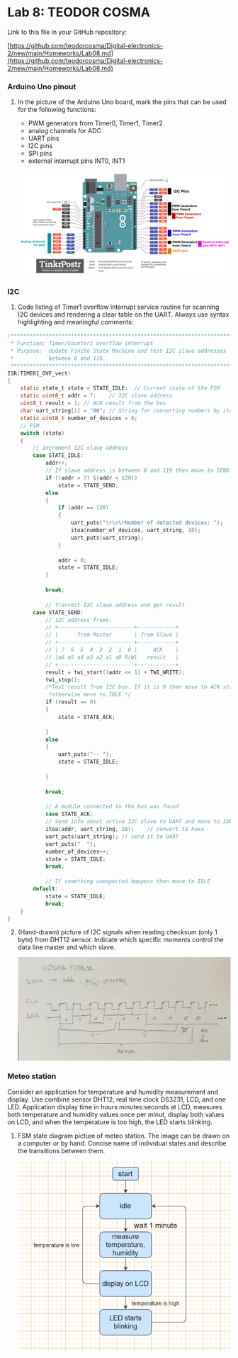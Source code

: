 # Lab 8: TEODOR COSMA

Link to this file in your GitHub repository:

[https://github.com/teodorcosma/Digital-electronics-2/new/main/Homeworks/Lab08.md](https://github.com/teodorcosma/Digital-electronics-2/new/main/Homeworks/Lab08.md)

### Arduino Uno pinout

1. In the picture of the Arduino Uno board, mark the pins that can be used for the following functions:
   * PWM generators from Timer0, Timer1, Timer2
   * analog channels for ADC
   * UART pins
   * I2C pins
   * SPI pins
   * external interrupt pins INT0, INT1

   ![lab08arduino.png](lab08arduino.png)

### I2C

1. Code listing of Timer1 overflow interrupt service routine for scanning I2C devices and rendering a clear table on the UART. Always use syntax highlighting and meaningful comments:

```c
/**********************************************************************
 * Function: Timer/Counter1 overflow interrupt
 * Purpose:  Update Finite State Machine and test I2C slave addresses 
 *           between 8 and 119.
 **********************************************************************/
ISR(TIMER1_OVF_vect)
{
	static state_t state = STATE_IDLE;	// Current state of the FSM
	static uint8_t addr = 7;	// I2C slave address
	uint8_t result = 1;	// ACK result from the bus
	char uart_string[2] = "00";	// String for converting numbers by itoa()
	static uint8_t number_of_devices = 0;
	// FSM
	switch (state)
	{
		// Increment I2C slave address
		case STATE_IDLE:
			addr++;
			// If slave address is between 8 and 119 then move to SEND state
			if ((addr > 7) &(addr < 120))
				state = STATE_SEND;
			else
			{
				if (addr == 120)
				{
					uart_puts("\r\n\rNumber of detected devices: ");
					itoa(number_of_devices, uart_string, 10);
					uart_puts(uart_string);
				}

				addr = 0;
				state = STATE_IDLE;
			}

			break;

			// Transmit I2C slave address and get result
		case STATE_SEND:
			// I2C address frame:
			// +------------------------+------------+
			// |      from Master       | from Slave |
			// +------------------------+------------+
			// | 7  6  5  4  3  2  1  0 |     ACK    |
			// |a6 a5 a4 a3 a2 a1 a0 R/W|   result   |
			// +------------------------+------------+
			result = twi_start((addr << 1) + TWI_WRITE);
			twi_stop();
			/*Test result from I2C bus. If it is 0 then move to ACK state, 
			 *otherwise move to IDLE */
			if (result == 0)
			{
				state = STATE_ACK;

			}
			else
			{
				uart_puts("-- ");
				state = STATE_IDLE;

			}

			break;

			// A module connected to the bus was found
			case STATE_ACK:
			// Send info about active I2C slave to UART and move to IDLE
			itoa(addr, uart_string, 16);	// convert to hexa
			uart_puts(uart_string);	// send it to UART
			uart_puts("  ");
			number_of_devices++;
			state = STATE_IDLE;
			break;

			// If something unexpected happens then move to IDLE
		default:
			state = STATE_IDLE;
			break;
	}
}
```

2. (Hand-drawn) picture of I2C signals when reading checksum (only 1 byte) from DHT12 sensor. Indicate which specific moments control the data line master and which slave.

   ![lab08draw.jpg](lab08draw.jpg)

### Meteo station

Consider an application for temperature and humidity measurement and display. Use combine sensor DHT12, real time clock DS3231, LCD, and one LED. Application display time in hours:minutes:seconds at LCD, measures both temperature and humidity values once per minut, display both values on LCD, and when the temperature is too high, the LED starts blinking.

1. FSM state diagram picture of meteo station. The image can be drawn on a computer or by hand. Concise name of individual states and describe the transitions between them.

   ![lab08flow.jpg](lab08flow.jpg)
